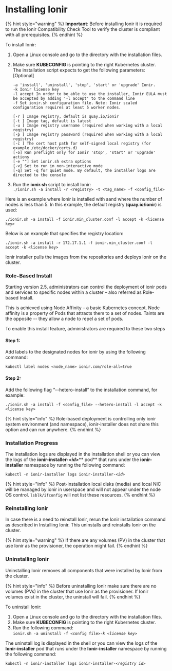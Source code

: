 # Installing Ionir

{% hint style="warning" %}
**Important**: Before installing Ionir it is required to run the Ionir Compatibility Check Tool to verify the cluster is compliant with all prerequisites.
{% endhint %}

To install Ionir:

1. Open a Linux console and go to the directory with the installation files.
2.  Make sure **KUBECONFIG** is pointing to the right Kubernetes cluster.\
    The installation script expects to get the following parameters: \[Optional]

    ```
    -a 'install', 'uninstall', 'stop', 'start' or 'upgrade' Ionir.
    -k Ionir license key 
    -l accept In order to be able to use the installer, Ionir EULA must be accepted by adding '-l accept' to the command line 
    -f Set ionir.sh configuration file. Note: Ionir scaled configuration requires at least 5 worker nodes. 

    [-r ] Image registry, default is quay.io/ionir 
    [-t ] Image tag, default is latest
    [-u ] Image registry username (required when working with a local registry) 
    [-p ] Image registry password (required when working with a local registry) 
    [-c ] The cert host path for self-signed local registry (for example /etc/docker/certs.d) 
    [-o] Run preflight only for Ionir 'stop', 'start' or 'upgrade' actions 
    [-e ""] Set ionir.sh extra options 
    [-v] Set to run in non-interactive mode 
    [-q] Set -q for quiet mode. By default, the installer logs are directed to the console
    ```
3. Run the **ionir.sh** script to install Ionir:\
   `./ionir.sh -a install -r <registry> -t <tag_name> -f <config_file>`

Here is an example where Ionir is installed with aand where the number of nodes is less than 5. In this example, the default registry (**quay.io/ionir**) is used:

`./ionir.sh -a install -f ionir.min_cluster.conf -l accept -k <license key>`

Below is an example that specifies the registry location:

`./ionir.sh -a install -r 172.17.1.1 -f ionir.min_cluster.conf -l accept -k <license key>`

Ionir installer pulls the images from the repositories and deploys Ionir on the cluster.

### Role`-`Based Install

Starting version 2.5, administrators can control the deployment of ionir pods and services to specific nodes within a cluster – also referred as Role-based Install.

This is achieved using Node Affinity – a basic Kubernetes concept. Node affinity is a property of Pods that attracts them to a set of nodes. Taints are the opposite -- they allow a node to repel a set of pods.

To enable this install feature, administrators are required to these two steps

#### Step 1:

Add labels to the designated nodes for ionir by using the following command:

`kubectl label nodes <node_name> ionir.com/role-all=true`

#### Step 2:

Add the following flag “--hetero-install” to the installation command, for example:

`./ionir.sh -a install -f <config_file> --hetero-install -l accept -k <license key>`

{% hint style="info" %}
Role-based deployment is controlling only ionir system environment (and namespace), ionir-installer does not share this option and can run anywhere.
{% endhint %}

### Installation Progress

The installation logs are displayed in the installation shell or you can view the logs of the **ionir-installer-**_**\<id>**_** pod** that runs under the **ionir-installer** namespace by running the following command:

`kubectl -n ionir-installer logs ionir-installer-`_`<id>`_

{% hint style="info" %}
Post-installation local disks (media) and local NIC will be managed by ionir in userspace and will not appear under the node OS control. `lsblk/ifconfig` will not list these resources.
{% endhint %}

### Reinstalling Ionir

In case there is a need to reinstall Ionir, rerun the Ionir installation command as described in Installing Ionir. This uninstalls and reinstalls Ionir on the cluster.

{% hint style="warning" %}
&#x20;If there are any volumes (PV) in the cluster that use Ionir as the provisioner, the operation might fail.
{% endhint %}

### Uninstalling Ionir

Uninstalling Ionir removes all components that were installed by Ionir from the cluster.

{% hint style="info" %}
Before uninstalling Ionir make sure there are no volumes (PVs) in the cluster that use Ionir as the provisioner. If Ionir volumes exist in the cluster, the uninstall will fail.
{% endhint %}

To uninstall Ionir:

1. Open a Linux console and go to the directory with the installation files.
2. Make sure **KUBECONFIG** is pointing to the right Kubernetes cluster.
3. Run the following command:\
   `ionir.sh -a uninstall -f <config file>`_`-k <license key>`_&#x20;

The uninstall log is displayed in the shell or you can view the logs of the **Ionir-installer** pod that runs under the **Ionir-installer** namespace by running the following command:

`kubectl -n ionir-installer logs ionir-installer-`_`<registry id>`_
